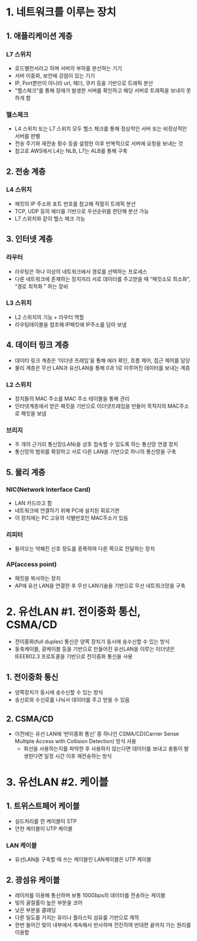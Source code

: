 # 1. 네트워크를 이루는 장치

## 1. 애플리케이션 계층

### L7 스위치

* 로드밸런서라고 하며 서버의 부하를 분산하는 기기
* 서버 이중화, 보안에 강점이 있는 기기
* IP, Port뿐만이 아니라 url, 헤더, 쿠키 등을 기반으로 트래픽 분산
* "헬스체크"를 통해 장애가 발생한 서버를 확인하고 해당 서버로 트래픽을 보내지 못하게 함

### 헬스체크

* L4 스위치 또는 L7 스위치 모두 헬스 체크를 통해 정상적인 서버 또는 비정상적인 서버를 판별
* 전송 주기와 재전송 횟수 등을 설정한 이후 반복적으로 서버에 요청을 보내는 것
* 참고로 AWS에서 L4는 NLB, L7는 ALB를 통해 구축

## 2. 전송 계층

### L4 스위치

* 패킷의 IP 주소와 포트 번호를 참고해 적절히 트래픽 분산
* TCP, UDP 등의 헤더를 기반으로 우선순위를 판단해 분산 가능
* L7 스위치와 같이 헬스 체크 가능

## 3. 인터넷 계층

### 라우터

* 라우팅은 하나 이상의 네트워크에서 경로를 선택하는 프로세스
* 다른 네트워크에 존재하는 장치끼리 서로 데이터를 주고받을 때 “패킷소모 최소화”, “경로 최적화＂하는 장비

### L3 스위치

* L2 스위치의 기능 + 라우터 역할
* 라우팅테이블을 참조해 IP패킷에 IP주소를 담아 보냄

## 4. 데이터 링크 계층

* 데이터 링크 계층은 ‘이더넷 프레임’을 통해 에러 확인, 흐름 제어, 접근 제어를 담당
* 물리 계층은 무선 LAN과 유선LAN을 통해 0과 1로 이루어진 데이터를 보내는 계층

### L2 스위치

* 장치들의 MAC 주소를 MAC 주소 테이블을 통해 관리
* 인터넷계층에서 받은 패킷을 기반으로 이더넷프레임을 만들어 목적지의 MAC주소로 패킷을 보냄

### 브리지

* 두 개의 근거리 통신망(LAN)을 상호 접속할 수 있도록 하는 통신망 연결 장치
* 통신망의 범위를 확장하고 서로 다른 LAN을 기반으로 하나의 통신망을 구축

## 5. 물리 계층

### NIC(Network Interface Card)

* LAN 카드라고 함
* 네트워크에 연결하기 위해 PC에 설치된 회로기판
* 이 장치에는 PC 고유의 식별번호인 MAC주소가 있음

### 리피터

* 들어오는 약해진 신호 정도를 증폭하여 다른 쪽으로 전달하는 장치

### AP(access point)

* 패킷을 복사하는 장치
* AP에 유선 LAN을 연결한 후 무선 LAN기술을 기반으로 무선 네트워크망을 구축

# 2. 유선LAN #1. 전이중화 통신, CSMA/CD

* 전이중화(full duplex) 통신은 양쪽 장치가 동시에 송수신할 수 있는 방식
* 동축케이블, 광케이블 등을 기반으로 만들어진 유선LAN을 이루는 이더넷은 IEEE802.3 프로토콜을 기반으로 전이중화 통신을 사용

## 1. 전이중화 통신

* 양쪽장치가 동시에 송수신할 수 있는 방식
* 송신로와 수신로를 나눠서 데이터를 주고 받을 수 있음

## 2. CSMA/CD

* 이전에는 유선 LAN에 ‘반이중화 통신’ 중 하나인 CSMA/CD(Carrier Sense Multiple Access with Collision Detection) 방식 사용
    * 회선을 사용하는지를 파악한 후 사용하지 않는다면 데이터를 보내고 충돌이 발생한다면 일정 시간 이후 재전송하는 방식

# 3. 유선LAN #2. 케이블

## 1. 트위스트페어 케이블

* 실드처리를 한 케이블이 STP
* 안한 케이블이 UTP 케이블

### LAN 케이블

* 유선LAN을 구축할 때 쓰는 케이블인 LAN케이블은 UTP 케이블

## 2. 광섬유 케이블

* 레이저를 이용해 통신하며 보통 100Gbps의 데이터를 전송하는 케이블
* 빛의 굴절률이 높은 부분을 코어
* 낮은 부분을 클래딩
* 다른 밀도를 가지는 유리나 플라스틱 섬유를 기반으로 제작
* 한번 들어간 빛이 내부에서 계속해서 반사하며 전진하여 반대편 끝까지 가는 원리를 이용함